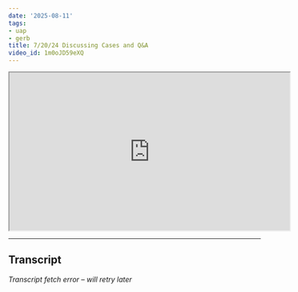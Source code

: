 ```yaml
---
date: '2025-08-11'
tags:
- uap
- gerb
title: 7/20/24 Discussing Cases and Q&A
video_id: 1m0oJD59eXQ
---
```


<iframe width="560" height="315" src="https://www.youtube.com/embed/1m0oJD59eXQ" allowfullscreen></iframe>

---

## Transcript
*Transcript fetch error – will retry later*